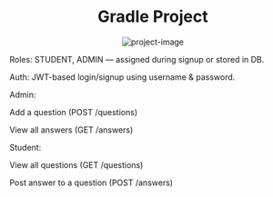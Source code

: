 <h1 align="center" id="title">Gradle Project</h1>

<p align="center"><img src="https://socialify.git.ci/SarthakTD/Spring-JWT-Gradle/image?custom_description=JWT+Token+Using+Gradle&amp;description=1&amp;font=Bitter&amp;language=1&amp;name=1&amp;owner=1&amp;pattern=Floating+Cogs&amp;pulls=1&amp;stargazers=1&amp;theme=Auto" alt="project-image"></p>
Roles: STUDENT, ADMIN — assigned during signup or stored in DB.

Auth: JWT-based login/signup using username & password.

Admin:

Add a question (POST /questions)

View all answers (GET /answers)

Student:

View all questions (GET /questions)

Post answer to a question (POST /answers)
